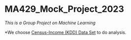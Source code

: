 # MA429_Mock_Project_2023

*This is a Group Project on Machine Learning*

*We choose [Census-Income (KDD) Data Set](https://archive.ics.uci.edu/ml/datasets/Census-Income+%28KDD%29) to do analysis.

